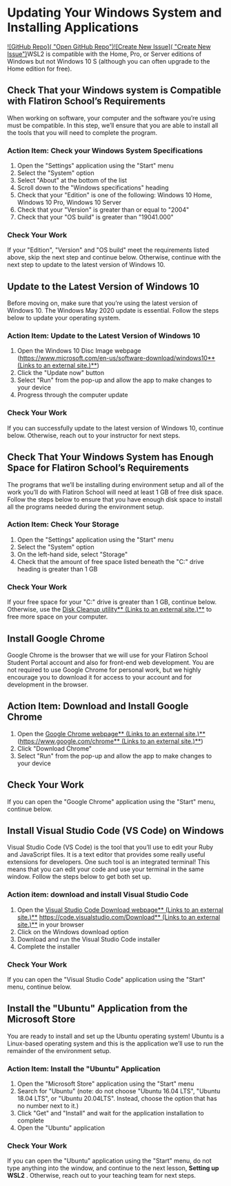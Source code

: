 # Updating Your Windows System and Installing Applications

[![GitHub Repo]( &#34;Open GitHub Repo&#34;)](https://github.com/learn-co-curriculum/phase-0-wsl2-env-system)[![Create New Issue]( &#34;Create New Issue&#34;)](https://github.com/learn-co-curriculum/phase-0-wsl2-env-system/issues/new/choose)WSL2 is compatible with the Home, Pro, or Server editions of Windows but not Windows 10 S (although you can often upgrade to the Home edition for free).

## Check That your Windows system is Compatible with Flatiron School’s Requirements

When working on software, your computer and the software you’re using must be compatible. In this step, we’ll ensure that you are able to install all the tools that you will need to complete the program.

### Action Item: Check your Windows System Specifications

1. Open the "Settings" application using the "Start" menu
2. Select the "System" option
3. Select "About" at the bottom of the list
4. Scroll down to the "Windows specifications" heading
5. Check that your "Edition" is one of the following: Windows 10 Home, Windows 10 Pro, Windows 10 Server
6. Check that your "Version" is greater than or equal to "2004"
7. Check that your "OS build" is greater than "19041.000"

### Check Your Work

If your "Edition", "Version" and "OS build" meet the requirements listed above, skip the next step and continue below. Otherwise, continue with the next step to update to the latest version of Windows 10.

## Update to the Latest Version of Windows 10

Before moving on, make sure that you’re using the latest version of Windows 10. The Windows May 2020 update is essential. Follow the steps below to update your operating system.

### Action Item: Update to the Latest Version of Windows 10

1. Open the Windows 10 Disc Image webpage ([https://www.microsoft.com/en-us/software-download/windows10** (Links to an external site.)**](https://www.microsoft.com/en-us/software-download/windows10))
2. Click the "Update now" button
3. Select "Run" from the pop-up and allow the app to make changes to your device
4. Progress through the computer update

### Check Your Work

If you can successfully update to the latest version of Windows 10, continue below. Otherwise, reach out to your instructor for next steps.

## Check That Your Windows System has Enough Space for Flatiron School’s Requirements

The programs that we’ll be installing during environment setup and all of the work you’ll do with Flatiron School will need at least 1 GB of free disk space. Follow the steps below to ensure that you have enough disk space to install all the programs needed during the environment setup.

### Action Item: Check Your Storage

1. Open the "Settings" application using the "Start" menu
2. Select the "System" option
3. On the left-hand side, select "Storage"
4. Check that the amount of free space listed beneath the "C:" drive heading is greater than 1 GB

### Check Your Work

If your free space for your "C:" drive is greater than 1 GB, continue below. Otherwise, use the [Disk Cleanup utility** (Links to an external site.)**](https://www.lifewire.com/free-drive-space-with-disk-cleanup-3506869) to free more space on your computer.

## Install Google Chrome

Google Chrome is the browser that we will use for your Flatiron School Student Portal account and also for front-end web development. You are not required to use Google Chrome for personal work, but we highly encourage you to download it for access to your account and for development in the browser.

## Action Item: Download and Install Google Chrome

1. Open the [Google Chrome webpage** (Links to an external site.)**](https://www.google.com/chrome) ([https://www.google.com/chrome** (Links to an external site.)**](https://www.google.com/chrome))
2. Click "Download Chrome"
3. Select "Run" from the pop-up and allow the app to make changes to your device

## Check Your Work

If you can open the "Google Chrome" application using the "Start" menu, continue below.

## Install Visual Studio Code (VS Code) on Windows

Visual Studio Code (VS Code) is the tool that you’ll use to edit your Ruby and JavaScript files. It is a text editor that provides some really useful extensions for developers. One such tool is an integrated terminal! This means that you can edit your code and use your terminal in the same window. Follow the steps below to get both set up.

### Action item: download and install Visual Studio Code

1. Open the [Visual Studio Code Download webpage** (Links to an external site.)**](https://code.visualstudio.com/Download) [https://code.visualstudio.com/Download** (Links to an external site.)**](https://code.visualstudio.com/Download) in your browser
2. Click on the Windows download option
3. Download and run the Visual Studio Code installer
4. Complete the installer

### Check Your Work

If you can open the "Visual Studio Code" application using the "Start" menu, continue below.

## Install the "Ubuntu" Application from the Microsoft Store

You are ready to install and set up the Ubuntu operating system! Ubuntu is a Linux-based operating system and this is the application we’ll use to run the remainder of the environment setup.

### Action Item: Install the "Ubuntu" Application

1. Open the "Microsoft Store" application using the "Start" menu
2. Search for "Ubuntu" (note: do not choose "Ubuntu 16.04 LTS", "Ubuntu 18.04 LTS", or "Ubuntu 20.04LTS". Instead, choose the option that has no number next to it.)
3. Click "Get" and "Install" and wait for the application installation to complete
4. Open the "Ubuntu" application

### Check Your Work

If you can open the "Ubuntu" application using the "Start" menu, do not type anything into the window, and continue to the next lesson,  **Setting up WSL2** . Otherwise, reach out to your teaching team for next steps.
